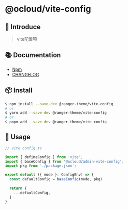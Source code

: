 # @ocloud/vite-config

## 🎉 Introduce

> vite配置项

## 📚 Documentation

- [Npm](https://www.npmjs.com/package/@ranger-theme/vite-config)
- [CHANGELOG](CHANGELOG.md)

## 📦 Install

```bash
$ npm install --save-dev @ranger-theme/vite-config
# or
$ yarn add --save-dev @ranger-theme/vite-config
# or
$ pnpm add --save-dev @ranger-theme/vite-config
```

## 🔨 Usage

```ts
// vite.config.ts

import { defineConfig } from 'vite';
import { baseConfig } from '@ocloud/admin-vite-config';
import pkg from './package.json';

export default ({ mode }: ConfigEnv) => {
  const defaultConfig = baseConfig(mode, pkg)
  
  return {
    ...defaultConfig,
  }
}
```
